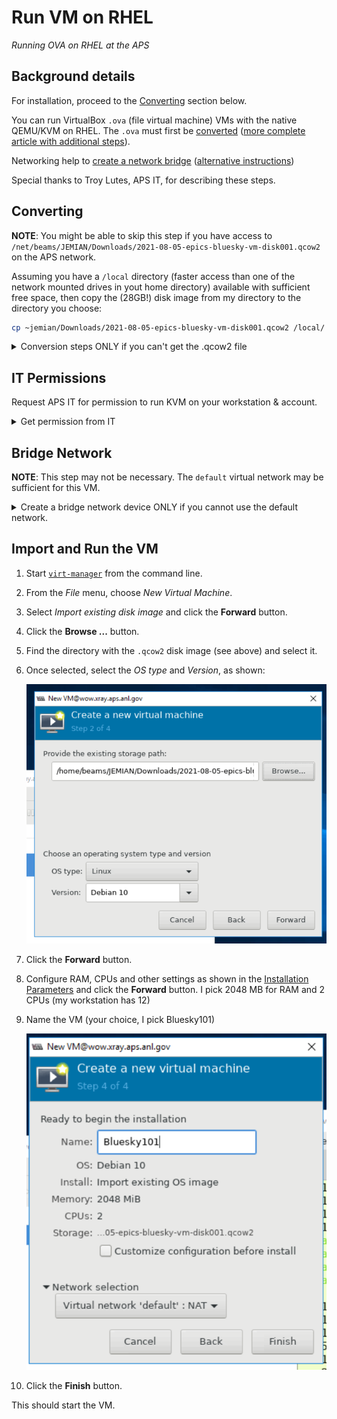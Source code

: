 # Run VM on RHEL

*Running OVA on RHEL at the APS*

## Background details

For installation, proceed to the [Converting](#converting) section below.

You can run VirtualBox `.ova` (file virtual machine) VMs with the native
QEMU/KVM on RHEL.  The `.ova` must first be
[converted](https://blog.ricosharp.com/posts/2019/Converting-ova-file-to-qcow2)
([more complete article with additional
steps](https://access.redhat.com/discussions/4340061)).

Networking help to [create a network
bridge](https://computingforgeeks.com/how-to-create-and-configure-bridge-networking-for-kvm-in-linux/)
([alternative
instructions](https://wiki.hackzine.org/sysadmin/kvm-import-ova.html))

Special thanks to Troy Lutes, APS IT, for describing these steps.

## Converting

**NOTE**: You might be able to skip this step if you have access to
`/net/beams/JEMIAN/Downloads/2021-08-05-epics-bluesky-vm-disk001.qcow2`
on the APS network.

Assuming you have a `/local` directory (faster access than one of the network mounted drives in yout home directory) available with sufficient free
space, then copy the (28GB!) disk image from my directory to the directory you choose:

```sh
cp ~jemian/Downloads/2021-08-05-epics-bluesky-vm-disk001.qcow2 /local/
```

<details>
<summary>Conversion steps ONLY if you can't get the .qcow2 file</summary>

1. Expand the `.ova` file (it is an uncompressed `tar` archive file), then convert to *QEMU QCOW* format.

   ```sh
   tar xf ../2021-08-05-epics-bluesky-vm.ova 
   qemu-img convert 2021-08-05-epics-bluesky-vm-disk001.{vmdk,qcow2}  -O qcow2
   ```

2. Confirm the resulting file format is actually recognized:

   ```sh
   file 2021-08-05-epics-bluesky-vm-disk001.qcow2 
   2021-08-05-epics-bluesky-vm-disk001.qcow2: QEMU QCOW Image (v3), 42949672960 bytes
   ```

</details>

## IT Permissions

Request APS IT for permission to run KVM on your workstation & account.

<details>
<summary>Get permission from IT</summary>

When you do not yet have permission (to connect to `libvirt` and the
`qemu:/` system), you will see a screen that looks like this:

![unable to connect -- account needs permissions from IT](20210812-1632-libvert-cannot-connect.png)

<details>
<summary>error message</summary>

```
Unable to connect to libvirt qemu:///system.
authentication unavailable: no polkit agent available to authenticate action 'org.libvirt.unix.manage'
Libvirt URI is: qemu:///system
Traceback (most recent call last):
  File "/usr/share/virt-manager/virtManager/connection.py", line 1036, in _do_open
    self._backend.open(self._do_creds_password)
  File "/usr/share/virt-manager/virtinst/connection.py", line 144, in open
    open_flags)
  File "/usr/lib64/python2.7/site-packages/libvirt.py", line 104, in openAuth
    if ret is None:raise libvirtError('virConnectOpenAuth() failed')
libvirtError: authentication unavailable: no polkit agent available to authenticate action 'org.libvirt.unix.manage'
```

</details>

If you see this screen (and/or error message), contact your IT support
to get membership in the `libvirt` and `qemu` groups.  Once that is
made, you'll need to log out and back in to be able to use that
membership.

</details>

## Bridge Network

**NOTE**: This step may not be necessary.  The `default` virtual network
may be sufficient for this VM.

<details>
<summary>Create a bridge network device ONLY if you cannot use the default network.</summary>

Create bridge *virtual network* in the virtual machine manager.  Follow
[guidance](https://computingforgeeks.com/how-to-create-and-configure-bridge-networking-for-kvm-in-linux/).

![bridge network configuration](bridge-network.png)

</details>

## Import and Run the VM

1. Start [`virt-manager`](https://virt-manager.org/) from the command line.
2. From the *File* menu, choose *New Virtual Machine*.
3. Select *Import existing disk image* and click the **Forward** button.
4. Click the **Browse ...** button.
5. Find the directory with the `.qcow2` disk image (see above) and select it.
6. Once selected, select the *OS type* and *Version*, as shown:

   ![image selected](completed-Create-new-VM-screen.png)
7. Click the **Forward** button.
8. Configure RAM, CPUs and other settings as shown in the [Installation Parameters](https://github.com/BCDA-APS/epics-bluesky-vm/blob/main/install_vm.md#installation-parameters) and click the **Forward** button.  I pick 2048 MB for RAM and 2 CPUs (my workstation has 12)
9. Name the VM (your choice, I pick Bluesky101)

   ![ready-to-import](ready-Create-new-VM.png)
10. Click the **Finish** button.

This should start the VM.

<!--
## Shared clipboard

**OPTION**: Make copy & paste work between VM *guest* and host systems.

https://dausruddin.com/how-to-enable-clipboard-and-folder-sharing-in-qemu-kvm-on-windows-guest/#Step_3_Open_virt-manager_add_new_hardware
 -->
